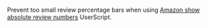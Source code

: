 Prevent too small review percentage bars when using [Amazon show absolute review numbers](https://greasyfork.org/scripts/369355) UserScript.

